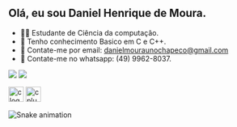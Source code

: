 ## Olá, eu sou Daniel Henrique de Moura.
  
- 👨‍💻 Estudante de Ciência da computação.
- 🚀 Tenho conhecimento Basico em C e C++.    
- 📧 Contate-me por email: danielmouraunochapeco@gmail.com   
- 📲 Contate-me no whatsapp: (49) 9962-8037.      

 <a href="https://www.instagram.com/vitor_rodi/" target="_blank"><img src="https://img.shields.io/badge/-Instagram-%23E4405F?style=for-the-badge&logo=instagram&logoColor=white" target="_blank"></a>
<a href="https://www.linkedin.com/in/vitor-rodi/" target="_blank"><img src="https://img.shields.io/badge/-LinkedIn-%230077B5?style=for-the-badge&logo=linkedin&logoColor=white" target="_blank"></a> 
</head>
<body>
    <div class="image-container">
       <img src="https://cdn.jsdelivr.net/gh/devicons/devicon/icons/c/c-original.svg" height="30" alt="c logo"  />
        <img src="https://cdn.jsdelivr.net/gh/devicons/devicon/icons/cplusplus/cplusplus-original.svg" height="30" alt="cplusplus logo"  />
    </div>
</body>    
</html> 
       
![Snake animation](https://github.com/imthedaniel/imthedaniel/blob/output/github-contribution-grid-snake.svg)     
